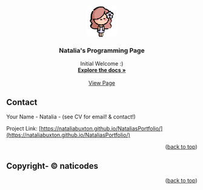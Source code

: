 
<a name="readme-top"></a>


<br />
<div align="center">
  <a href="https://github.com/nataliabuxton/NataliasPortfolio">
    <img src="images/virgo.png" alt="Logo" width="80" height="80">
  </a>

<h3 align="center">Natalia's Programming Page</h3>

  <p align="center">
    Initial Welcome :)
    <br />
    <a href="https://github.com/nataliabuxton/NataliasPortfolio"><strong>Explore the docs »</strong></a>
    <br />
    <br />
    <a href="https://nataliabuxton.github.io/NataliasPortfolio/">View Page</a>
  </p>
</div>


<!-- CONTACT -->
## Contact

Your Name - Natalia - (see CV for email! & contact!)

Project Link: [https://nataliabuxton.github.io/NataliasPortfolio/](https://nataliabuxton.github.io/NataliasPortfolio/)

<p align="right">(<a href="#readme-top">back to top</a>)</p>



<!-- ACKNOWLEDGMENTS -->
## Copyright- © naticodes


<p align="right">(<a href="#readme-top">back to top</a>)</p>

